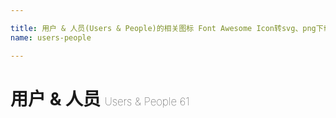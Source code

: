 ```yaml
---

title: 用户 & 人员(Users & People)的相关图标 Font Awesome Icon转svg、png下载
name: users-people

---
```


# 用户 & 人员  <small style="font-size: 60%;font-weight: 100">Users & People <span class="badge-secondary badge">61</span> </small>

<search tag="users-people" :max="0"/>


